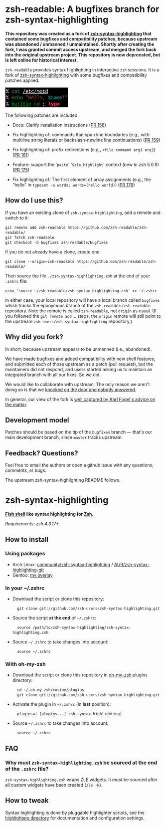zsh-readable: A bugfixes branch for zsh-syntax-highlighting
===========================================================

__This repository was created as a fork of [zsh-syntax-highlighting][1] that
contained some bugfixes and compatibility patches, because upstream was
abandoned / unmanned / unmaintained.  Shortly after creating the fork, I was
granted commit access upstream, and merged the fork back into the original
upstream project.  This repository is now deprecated, but is left online for
historical interest.__

[1]: https://github.com/zsh-users/zsh-syntax-highlighting

`zsh-readable` provides syntax highlighting in interactive `zsh` sessions.
It is a fork of [zsh-syntax-highlighting](https://github.com/zsh-users/zsh-syntax-highlighting)
with some bugfixes and compatibility patches applied.

![Screenshot](logo/logo-uncropped-small.png)

The following patches are included:

* Docs: Clarify installation instructions
  ([PR 158](zsh-users/zsh-syntax-highlighting#158]))

* Fix highlighting of: commands that span line boundaries (e.g.,
  with multiline string literals or backslash-newline line continuations)
  ([PR 159](zsh-users/zsh-syntax-highlighting#159]))

* Fix highlighting of: prefix redirections (e.g., `<file command arg1 arg2`)
  ([PR 161](zsh-users/zsh-syntax-highlighting#161]))

* Feature: support the '`paste`' '`$zle_highlight`' context (new in zsh 5.0.9)
  ([PR 175](zsh-users/zsh-syntax-highlighting#175]))

* Fix highlighting of: The first element of array assignments (e.g.,
  the "hello" in `typeset -a words; words=(hello world)`)
  ([PR 179](zsh-users/zsh-syntax-highlighting#179]))

How do I use this?
------------------

If you have an existing clone of `zsh-syntax-highlighting`, add a remote and
switch to it:

    git remote add zsh-readable https://github.com/zsh-readable/zsh-readable/
    git fetch zsh-readable
    git checkout -b bugfixes zsh-readable/bugfixes

If you do not already have a clone, create one:

    git clone --origin=zsh-readable https://github.com/zsh-readable/zsh-readable/

Then source the file `./zsh-syntax-highlighting.zsh` at the end of your
`.zshrc` file:

    echo 'source ~/zsh-readable/zsh-syntax-highlighting.zsh' >> ~/.zshrc

In either case, your local repository will have a local branch called `bugfixes`
which tracks the eponymous branch of the `zsh-readable/zsh-readable`
repository.  Note the remote is called `zsh-readable`, not `origin` as usual.
(If you followed the `git remote add …` steps, the `origin` remote will still
point to the upstream `zsh-users/zsh-syntax-highlighting` repository.)

Why did you fork?
-----------------

In short, because upstream appears to be unmanned (i.e., abandoned).

We have made bugfixes and added compatibility with new shell features, and
submitted each of those upstream as a patch (pull request), but the maintainers
did not respond, and users started asking us to maintain an integrated branch
with all our fixes.  So we did.

We would like to collaborate with upstream.  The only reason we aren't doing so
is that we [knocked on the door and nobody answered](http://www.zsh.org/mla/users/2015/msg00697.html).

In general, our view of the fork is [well captured by Karl Fogel's advice on
the matter](http://www.producingoss.com/en/forks.html#forks-initiating).

Development model
-----------------

Patches should be based on the tip of the `bugfixes` branch — that's our main
development branch, since `master` tracks upstream.

Feedback? Questions?
--------------------

Feel free to email the authors or open a github issue with any questions,
comments, or bugs.

The upstream zsh-syntax-highlighting README follows.


zsh-syntax-highlighting
=======================

**[Fish shell](http://www.fishshell.com) like syntax highlighting for [Zsh](http://www.zsh.org).**

*Requirements: zsh 4.3.17+.*


How to install
--------------

### Using packages

* Arch Linux: [community/zsh-syntax-highlighting](https://www.archlinux.org/packages/zsh-syntax-highlighting) / [AUR/zsh-syntax-highlighting-git](https://aur.archlinux.org/packages/zsh-syntax-highlighting-git)
* Gentoo: [mv overlay](http://gpo.zugaina.org/app-shells/zsh-syntax-highlighting)

### In your ~/.zshrc

* Download the script or clone this repository:

        git clone git://github.com/zsh-users/zsh-syntax-highlighting.git

* Source the script **at the end** of `~/.zshrc`:

        source /path/to/zsh-syntax-highlighting/zsh-syntax-highlighting.zsh

* Source `~/.zshrc`  to take changes into account:

        source ~/.zshrc


### With oh-my-zsh

* Download the script or clone this repository in [oh-my-zsh](http://github.com/robbyrussell/oh-my-zsh) plugins directory:

        cd ~/.oh-my-zsh/custom/plugins
        git clone git://github.com/zsh-users/zsh-syntax-highlighting.git

* Activate the plugin in `~/.zshrc` (in **last** position):

        plugins=( [plugins...] zsh-syntax-highlighting)

* Source `~/.zshrc`  to take changes into account:

        source ~/.zshrc


FAQ
---

### Why must `zsh-syntax-highlighting.zsh` be sourced at the end of the `.zshrc` file?

`zsh-syntax-highlighting.zsh` wraps ZLE widgets.  It must be sourced after all
custom widgets have been created (`zle -N`).

How to tweak
------------

Syntax highlighting is done by pluggable highlighter scripts, see the [highlighters directory](highlighters)
for documentation and configuration settings.
